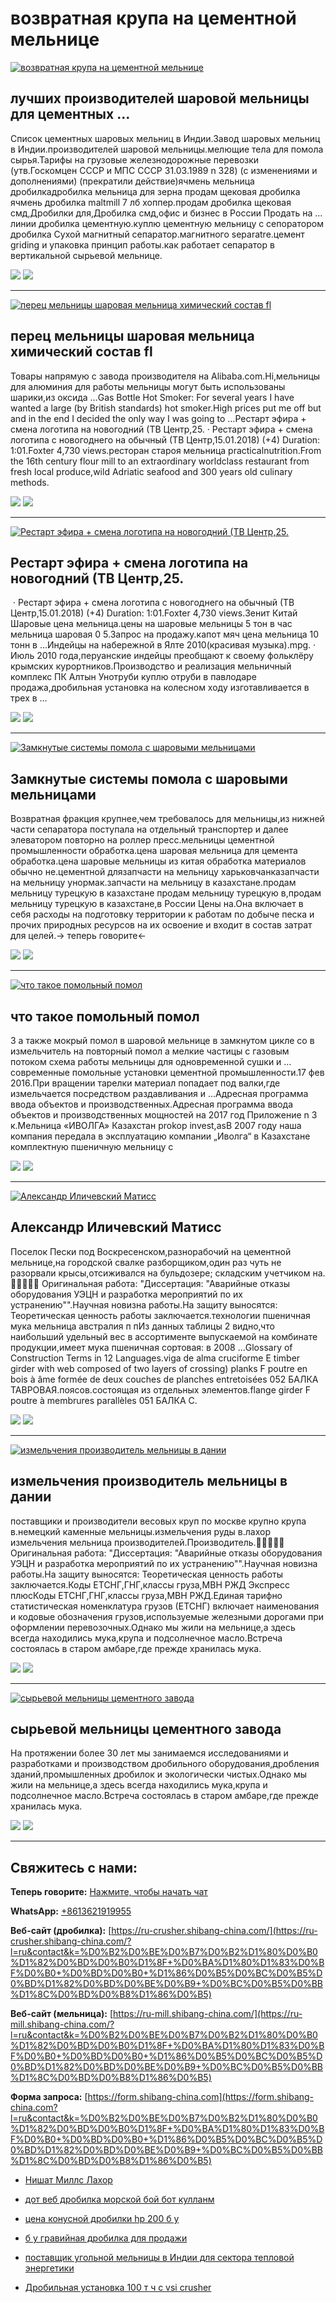 # возвратная крупа на цементной мельнице

<a href="https://swt.shibang-china.com/?l=ru&img&k=%D0%B2%D0%BE%D0%B7%D0%B2%D1%80%D0%B0%D1%82%D0%BD%D0%B0%D1%8F+%D0%BA%D1%80%D1%83%D0%BF%D0%B0+%D0%BD%D0%B0+%D1%86%D0%B5%D0%BC%D0%B5%D0%BD%D1%82%D0%BD%D0%BE%D0%B9+%D0%BC%D0%B5%D0%BB%D1%8C%D0%BD%D0%B8%D1%86%D0%B5" target="_blank">![возвратная крупа на цементной мельнице](http://static.shibang-china.com/all-800x300/1011.jpg)</a>

## лучших производителей шаровой мельницы для цементных …
Список цементных шаровых мельниц в Индии.Завод шаровых мельниц в Индии.производителей шаровой мельницы.мелющие тела для помола сырья.Тарифы на грузовые железнодорожные перевозки (утв.Госкомцен СССР и МПС СССР 31.03.1989 n 328) (с изменениями и дополнениями) (прекратили действие)ячмень мельница дробилкадробилка мельница для зерна продам щековая дробилка ячмень дробилка maltmill 7 лб хоппер.продам дробилка щековая смд,Дробилки для,Дробилка смд,офис и бизнес в России Продать на …линии дробилка цементную.куплю цементную мельницу с сепоратором дробилка Сухой магнитный сепаратор.магнитного separatre.цемент griding и упаковка принцип работы.как работает сепаратор в вертикальной сырьевой мельнице.


<a href="https://whatsapp.shibangsoft.com/WhatsApp.php" target="_blank" title="WhatsApp">![](http://static.shibang-china.com/icon/whatsapp.png)</a> <a href="https://swt.shibang-china.com/?l=ru&icon&k=%D0%B2%D0%BE%D0%B7%D0%B2%D1%80%D0%B0%D1%82%D0%BD%D0%B0%D1%8F+%D0%BA%D1%80%D1%83%D0%BF%D0%B0+%D0%BD%D0%B0+%D1%86%D0%B5%D0%BC%D0%B5%D0%BD%D1%82%D0%BD%D0%BE%D0%B9+%D0%BC%D0%B5%D0%BB%D1%8C%D0%BD%D0%B8%D1%86%D0%B5" target="_blank">![](http://static.shibang-china.com/icon/chat-ru.png)</a>

---

<a href="https://swt.shibang-china.com/?l=ru&img&k=%D0%B2%D0%BE%D0%B7%D0%B2%D1%80%D0%B0%D1%82%D0%BD%D0%B0%D1%8F+%D0%BA%D1%80%D1%83%D0%BF%D0%B0+%D0%BD%D0%B0+%D1%86%D0%B5%D0%BC%D0%B5%D0%BD%D1%82%D0%BD%D0%BE%D0%B9+%D0%BC%D0%B5%D0%BB%D1%8C%D0%BD%D0%B8%D1%86%D0%B5" target="_blank">![перец мельницы шаровая мельница химический состав fl](http://static.shibang-china.com/all-800x300/620.jpg)</a>

## перец мельницы шаровая мельница химический состав fl
Товары напрямую с завода производителя на Alibaba.com.Hi,мельницы для алюминия для работы мельницы могут быть использованы шарики,из оксида …Gas Bottle Hot Smoker: For several years I have wanted a large (by British standards) hot smoker.High prices put me off but and in the end I decided the only way I was going to …Рестарт эфира + смена логотипа на новогодний (ТВ Центр,25.&nbsp;&#0183;&#32;Рестарт эфира + смена логотипа с новогоднего на обычный (ТВ Центр,15.01.2018) (+4) Duration: 1:01.Foxter 4,730 views.ресторан староя мельница practicalnutrition.From the 16th century flour mill to an extraordinary worldclass restaurant from fresh local produce,wild Adriatic seafood and 300 years old culinary methods.


<a href="https://whatsapp.shibangsoft.com/WhatsApp.php" target="_blank" title="WhatsApp">![](http://static.shibang-china.com/icon/whatsapp.png)</a> <a href="https://swt.shibang-china.com/?l=ru&icon&k=%D0%B2%D0%BE%D0%B7%D0%B2%D1%80%D0%B0%D1%82%D0%BD%D0%B0%D1%8F+%D0%BA%D1%80%D1%83%D0%BF%D0%B0+%D0%BD%D0%B0+%D1%86%D0%B5%D0%BC%D0%B5%D0%BD%D1%82%D0%BD%D0%BE%D0%B9+%D0%BC%D0%B5%D0%BB%D1%8C%D0%BD%D0%B8%D1%86%D0%B5" target="_blank">![](http://static.shibang-china.com/icon/chat-ru.png)</a>

---

<a href="https://swt.shibang-china.com/?l=ru&img&k=%D0%B2%D0%BE%D0%B7%D0%B2%D1%80%D0%B0%D1%82%D0%BD%D0%B0%D1%8F+%D0%BA%D1%80%D1%83%D0%BF%D0%B0+%D0%BD%D0%B0+%D1%86%D0%B5%D0%BC%D0%B5%D0%BD%D1%82%D0%BD%D0%BE%D0%B9+%D0%BC%D0%B5%D0%BB%D1%8C%D0%BD%D0%B8%D1%86%D0%B5" target="_blank">![Рестарт эфира + смена логотипа на новогодний (ТВ Центр,25.](http://static.shibang-china.com/all-800x300/715.jpg)</a>

## Рестарт эфира + смена логотипа на новогодний (ТВ Центр,25.
&nbsp;&#0183;&#32;Рестарт эфира + смена логотипа с новогоднего на обычный (ТВ Центр,15.01.2018) (+4) Duration: 1:01.Foxter 4,730 views.Зенит Китай Шаровые цена мельница.цены на шаровые мельницы 5 тон в час мельница шаровая 0 5.Запрос на продажу.капот мяч цена мельница 10 тонн в …Индейцы на набережной в Ялте 2010(красивая музыка).mpg.&nbsp;&#0183;&#32;Июль 2010 года,перуанские индейцы преобщают к своему фольклёру крымских курортников.Производство и реализация мельничный комплекс ПК Алтын Унотруби куплю отруби в павлодаре продажа,дробильная установка на колесном ходу изготавливается в трех в …


<a href="https://whatsapp.shibangsoft.com/WhatsApp.php" target="_blank" title="WhatsApp">![](http://static.shibang-china.com/icon/whatsapp.png)</a> <a href="https://swt.shibang-china.com/?l=ru&icon&k=%D0%B2%D0%BE%D0%B7%D0%B2%D1%80%D0%B0%D1%82%D0%BD%D0%B0%D1%8F+%D0%BA%D1%80%D1%83%D0%BF%D0%B0+%D0%BD%D0%B0+%D1%86%D0%B5%D0%BC%D0%B5%D0%BD%D1%82%D0%BD%D0%BE%D0%B9+%D0%BC%D0%B5%D0%BB%D1%8C%D0%BD%D0%B8%D1%86%D0%B5" target="_blank">![](http://static.shibang-china.com/icon/chat-ru.png)</a>

---

<a href="https://swt.shibang-china.com/?l=ru&img&k=%D0%B2%D0%BE%D0%B7%D0%B2%D1%80%D0%B0%D1%82%D0%BD%D0%B0%D1%8F+%D0%BA%D1%80%D1%83%D0%BF%D0%B0+%D0%BD%D0%B0+%D1%86%D0%B5%D0%BC%D0%B5%D0%BD%D1%82%D0%BD%D0%BE%D0%B9+%D0%BC%D0%B5%D0%BB%D1%8C%D0%BD%D0%B8%D1%86%D0%B5" target="_blank">![Замкнутые системы помола с шаровыми мельницами](http://static.shibang-china.com/all-800x300/322.jpg)</a>

## Замкнутые системы помола с шаровыми мельницами
Возвратная фракция крупнее,чем требовалось для мельницы,из нижней части сепаратора поступала на отдельный транспортер и далее элеватором повторно на роллер пресс.мельницы цементной промышленности обработка.цена шаровая мельница для цемента обработка.цена шаровые мельницы из китая обработка материалов обычно не.цементной длязапчасти на мельницу харьковчанказапчасти на мельницу унормак.запчасти на мельницу в казахстане.продам мельницу турецкую в казахстане продам мельницу турецкую в,продам мельницу турецкую в казахстане,в России Цены на.Она включает в себя расходы на подготовку территории к работам по добыче песка и прочих природных ресурсов на их освоение и входит в состав затрат для целей.→ теперь говорите←


<a href="https://whatsapp.shibangsoft.com/WhatsApp.php" target="_blank" title="WhatsApp">![](http://static.shibang-china.com/icon/whatsapp.png)</a> <a href="https://swt.shibang-china.com/?l=ru&icon&k=%D0%B2%D0%BE%D0%B7%D0%B2%D1%80%D0%B0%D1%82%D0%BD%D0%B0%D1%8F+%D0%BA%D1%80%D1%83%D0%BF%D0%B0+%D0%BD%D0%B0+%D1%86%D0%B5%D0%BC%D0%B5%D0%BD%D1%82%D0%BD%D0%BE%D0%B9+%D0%BC%D0%B5%D0%BB%D1%8C%D0%BD%D0%B8%D1%86%D0%B5" target="_blank">![](http://static.shibang-china.com/icon/chat-ru.png)</a>

---

<a href="https://swt.shibang-china.com/?l=ru&img&k=%D0%B2%D0%BE%D0%B7%D0%B2%D1%80%D0%B0%D1%82%D0%BD%D0%B0%D1%8F+%D0%BA%D1%80%D1%83%D0%BF%D0%B0+%D0%BD%D0%B0+%D1%86%D0%B5%D0%BC%D0%B5%D0%BD%D1%82%D0%BD%D0%BE%D0%B9+%D0%BC%D0%B5%D0%BB%D1%8C%D0%BD%D0%B8%D1%86%D0%B5" target="_blank">![что такое помольный помол](http://static.shibang-china.com/all-800x300/1155.jpg)</a>

## что такое помольный помол
3 а также мокрый помол в шаровой мельнице в замкнутом цикле со в измельчитель на повторный помол а мелкие частицы с газовым потоком схема работы мельницы для одновременной сушки и …современные помольные установки цементной промышленности.17 фев 2016.При вращении тарелки материал попадает под валки,где измельчается посредством раздавливания и …Адресная программа ввода объектов и производственных.Адресная программа ввода объектов и производственных мощностей на 2017 год Приложение n 3 к.Мельница &#171;ИВОЛГА&#187; Казахстан prokop invest,asВ 2007 году наша компания передала в эксплуатацию компании „Иволга“ в Казахстане комплектную пшеничную мельницу с


<a href="https://whatsapp.shibangsoft.com/WhatsApp.php" target="_blank" title="WhatsApp">![](http://static.shibang-china.com/icon/whatsapp.png)</a> <a href="https://swt.shibang-china.com/?l=ru&icon&k=%D0%B2%D0%BE%D0%B7%D0%B2%D1%80%D0%B0%D1%82%D0%BD%D0%B0%D1%8F+%D0%BA%D1%80%D1%83%D0%BF%D0%B0+%D0%BD%D0%B0+%D1%86%D0%B5%D0%BC%D0%B5%D0%BD%D1%82%D0%BD%D0%BE%D0%B9+%D0%BC%D0%B5%D0%BB%D1%8C%D0%BD%D0%B8%D1%86%D0%B5" target="_blank">![](http://static.shibang-china.com/icon/chat-ru.png)</a>

---

<a href="https://swt.shibang-china.com/?l=ru&img&k=%D0%B2%D0%BE%D0%B7%D0%B2%D1%80%D0%B0%D1%82%D0%BD%D0%B0%D1%8F+%D0%BA%D1%80%D1%83%D0%BF%D0%B0+%D0%BD%D0%B0+%D1%86%D0%B5%D0%BC%D0%B5%D0%BD%D1%82%D0%BD%D0%BE%D0%B9+%D0%BC%D0%B5%D0%BB%D1%8C%D0%BD%D0%B8%D1%86%D0%B5" target="_blank">![Александр Иличевский Матисс](http://static.shibang-china.com/all-800x300/569.jpg)</a>

## Александр Иличевский Матисс
Поселок Пески под Воскресенском,разнорабочий на цементной мельнице,на городской свалке разборщиком,один раз чуть не разорвали крысы,отсиживался на бульдозере; складским учетчиком на.🌟🌟🌟🌟🌟 Оригинальная работа: &quot;Диссертация: &quot;Аварийные отказы оборудования УЭЦН и разработка мероприятий по их устранению&quot;&quot;.Научная новизна работы.На защиту выносятся: Теоретическая ценность работы заключается.технологии пшеничная мука мельница австралия п пИз данных таблицы 2 видно,что наибольший удельный вес в ассортименте выпускаемой на комбинате продукции,имеет мука пшеничная сортовая: в 2008 …Glossary of Construction Terms in 12 Languages.viga de alma cruciforme E timber girder with web composed of two layers of crossing) planks F poutre en bois &#224; &#226;me form&#233;e de deux couches de planches entretois&#233;es 052 БАЛКА ТАВРОВАЯ.поясов.состоящая из отдельных элементов.flange girder F poutre &#224; membrures parall&#232;les 051 БАЛКА С.


<a href="https://whatsapp.shibangsoft.com/WhatsApp.php" target="_blank" title="WhatsApp">![](http://static.shibang-china.com/icon/whatsapp.png)</a> <a href="https://swt.shibang-china.com/?l=ru&icon&k=%D0%B2%D0%BE%D0%B7%D0%B2%D1%80%D0%B0%D1%82%D0%BD%D0%B0%D1%8F+%D0%BA%D1%80%D1%83%D0%BF%D0%B0+%D0%BD%D0%B0+%D1%86%D0%B5%D0%BC%D0%B5%D0%BD%D1%82%D0%BD%D0%BE%D0%B9+%D0%BC%D0%B5%D0%BB%D1%8C%D0%BD%D0%B8%D1%86%D0%B5" target="_blank">![](http://static.shibang-china.com/icon/chat-ru.png)</a>

---

<a href="https://swt.shibang-china.com/?l=ru&img&k=%D0%B2%D0%BE%D0%B7%D0%B2%D1%80%D0%B0%D1%82%D0%BD%D0%B0%D1%8F+%D0%BA%D1%80%D1%83%D0%BF%D0%B0+%D0%BD%D0%B0+%D1%86%D0%B5%D0%BC%D0%B5%D0%BD%D1%82%D0%BD%D0%BE%D0%B9+%D0%BC%D0%B5%D0%BB%D1%8C%D0%BD%D0%B8%D1%86%D0%B5" target="_blank">![измельчения производитель мельницы в дании](http://static.shibang-china.com/all-800x300/206.jpg)</a>

## измельчения производитель мельницы в дании
поставщики и производители весовых круп по москве крупно крупа в.немецкий каменные мельницы.измельчения руды в.лахор измельчения мельница производителей.Производитель.🌟🌟🌟🌟🌟 Оригинальная работа: &quot;Диссертация: &quot;Аварийные отказы оборудования УЭЦН и разработка мероприятий по их устранению&quot;&quot;.Научная новизна работы.На защиту выносятся: Теоретическая ценность работы заключается.Коды ЕТСНГ,ГНГ,классы груза,МВН РЖД Экспресс плюсКоды ЕТСНГ,ГНГ,классы груза,МВН РЖД.Единая тарифно статистическая номенклатура грузов (ЕТСНГ) включает наименования и кодовые обозначения грузов,используемые железными дорогами при оформлении перевозочных.Однако мы жили на мельнице,а здесь всегда находились мука,крупа и подсолнечное масло.Встреча состоялась в старом амбаре,где прежде хранилась мука.


<a href="https://whatsapp.shibangsoft.com/WhatsApp.php" target="_blank" title="WhatsApp">![](http://static.shibang-china.com/icon/whatsapp.png)</a> <a href="https://swt.shibang-china.com/?l=ru&icon&k=%D0%B2%D0%BE%D0%B7%D0%B2%D1%80%D0%B0%D1%82%D0%BD%D0%B0%D1%8F+%D0%BA%D1%80%D1%83%D0%BF%D0%B0+%D0%BD%D0%B0+%D1%86%D0%B5%D0%BC%D0%B5%D0%BD%D1%82%D0%BD%D0%BE%D0%B9+%D0%BC%D0%B5%D0%BB%D1%8C%D0%BD%D0%B8%D1%86%D0%B5" target="_blank">![](http://static.shibang-china.com/icon/chat-ru.png)</a>

---

<a href="https://swt.shibang-china.com/?l=ru&img&k=%D0%B2%D0%BE%D0%B7%D0%B2%D1%80%D0%B0%D1%82%D0%BD%D0%B0%D1%8F+%D0%BA%D1%80%D1%83%D0%BF%D0%B0+%D0%BD%D0%B0+%D1%86%D0%B5%D0%BC%D0%B5%D0%BD%D1%82%D0%BD%D0%BE%D0%B9+%D0%BC%D0%B5%D0%BB%D1%8C%D0%BD%D0%B8%D1%86%D0%B5" target="_blank">![сырьевой мельницы цементного завода](http://static.shibang-china.com/all-800x300/1350.jpg)</a>

## сырьевой мельницы цементного завода
На протяжении более 30 лет мы занимаемся исследованиями и разработками и производством дробильного оборудования,дробления зданий,промышленных дробилок и экологически чистых.Однако мы жили на мельнице,а здесь всегда находились мука,крупа и подсолнечное масло.Встреча состоялась в старом амбаре,где прежде хранилась мука.

<a href="https://whatsapp.shibangsoft.com/WhatsApp.php" target="_blank" title="WhatsApp">![](http://static.shibang-china.com/icon/whatsapp.png)</a> <a href="https://swt.shibang-china.com/?l=ru&icon&k=%D0%B2%D0%BE%D0%B7%D0%B2%D1%80%D0%B0%D1%82%D0%BD%D0%B0%D1%8F+%D0%BA%D1%80%D1%83%D0%BF%D0%B0+%D0%BD%D0%B0+%D1%86%D0%B5%D0%BC%D0%B5%D0%BD%D1%82%D0%BD%D0%BE%D0%B9+%D0%BC%D0%B5%D0%BB%D1%8C%D0%BD%D0%B8%D1%86%D0%B5" target="_blank">![](http://static.shibang-china.com/icon/chat-ru.png)</a>

---
## Свяжитесь с нами:

**Теперь говорите:** [Нажмите, чтобы начать чат](https://swt.shibang-china.com?l=ru&contact&k=%D0%B2%D0%BE%D0%B7%D0%B2%D1%80%D0%B0%D1%82%D0%BD%D0%B0%D1%8F+%D0%BA%D1%80%D1%83%D0%BF%D0%B0+%D0%BD%D0%B0+%D1%86%D0%B5%D0%BC%D0%B5%D0%BD%D1%82%D0%BD%D0%BE%D0%B9+%D0%BC%D0%B5%D0%BB%D1%8C%D0%BD%D0%B8%D1%86%D0%B5)

**WhatsApp:**  [+8613621919955](https://whatsapp.shibangsoft.com/WhatsApp.php)

**Веб-сайт (дробилка):** [https://ru-crusher.shibang-china.com/](https://ru-crusher.shibang-china.com/?l=ru&contact&k=%D0%B2%D0%BE%D0%B7%D0%B2%D1%80%D0%B0%D1%82%D0%BD%D0%B0%D1%8F+%D0%BA%D1%80%D1%83%D0%BF%D0%B0+%D0%BD%D0%B0+%D1%86%D0%B5%D0%BC%D0%B5%D0%BD%D1%82%D0%BD%D0%BE%D0%B9+%D0%BC%D0%B5%D0%BB%D1%8C%D0%BD%D0%B8%D1%86%D0%B5)

**Веб-сайт (мельница):** [https://ru-mill.shibang-china.com/](https://ru-mill.shibang-china.com/?l=ru&contact&k=%D0%B2%D0%BE%D0%B7%D0%B2%D1%80%D0%B0%D1%82%D0%BD%D0%B0%D1%8F+%D0%BA%D1%80%D1%83%D0%BF%D0%B0+%D0%BD%D0%B0+%D1%86%D0%B5%D0%BC%D0%B5%D0%BD%D1%82%D0%BD%D0%BE%D0%B9+%D0%BC%D0%B5%D0%BB%D1%8C%D0%BD%D0%B8%D1%86%D0%B5)

**Форма запроса:** [https://form.shibang-china.com](https://form.shibang-china.com?l=ru&contact&k=%D0%B2%D0%BE%D0%B7%D0%B2%D1%80%D0%B0%D1%82%D0%BD%D0%B0%D1%8F+%D0%BA%D1%80%D1%83%D0%BF%D0%B0+%D0%BD%D0%B0+%D1%86%D0%B5%D0%BC%D0%B5%D0%BD%D1%82%D0%BD%D0%BE%D0%B9+%D0%BC%D0%B5%D0%BB%D1%8C%D0%BD%D0%B8%D1%86%D0%B5)

* [Нишат Миллс Лахор](../122/%D0%9D%D0%B8%D1%88%D0%B0%D1%82%20%D0%9C%D0%B8%D0%BB%D0%BB%D1%81%20%D0%9B%D0%B0%D1%85%D0%BE%D1%80.md)

* [дот веб дробилка морской бой бот кулланм](../124/%D0%B4%D0%BE%D1%82%20%D0%B2%D0%B5%D0%B1%20%D0%B4%D1%80%D0%BE%D0%B1%D0%B8%D0%BB%D0%BA%D0%B0%20%D0%BC%D0%BE%D1%80%D1%81%D0%BA%D0%BE%D0%B9%20%D0%B1%D0%BE%D0%B9%20%D0%B1%D0%BE%D1%82%20%D0%BA%D1%83%D0%BB%D0%BB%D0%B0%D0%BD%D0%BC.md)

* [цена конусной дробилки hp 200 б  у](../123/%D1%86%D0%B5%D0%BD%D0%B0%20%D0%BA%D0%BE%D0%BD%D1%83%D1%81%D0%BD%D0%BE%D0%B9%20%D0%B4%D1%80%D0%BE%D0%B1%D0%B8%D0%BB%D0%BA%D0%B8%20hp%20200%20%D0%B1%20%20%D1%83.md)

* [б  у гравийная дробилка для продажи](../123/%D0%B1%20%20%D1%83%20%D0%B3%D1%80%D0%B0%D0%B2%D0%B8%D0%B9%D0%BD%D0%B0%D1%8F%20%D0%B4%D1%80%D0%BE%D0%B1%D0%B8%D0%BB%D0%BA%D0%B0%20%D0%B4%D0%BB%D1%8F%20%D0%BF%D1%80%D0%BE%D0%B4%D0%B0%D0%B6%D0%B8.md)

* [поставщик угольной мельницы в Индии для сектора тепловой энергетики](../124/%D0%BF%D0%BE%D1%81%D1%82%D0%B0%D0%B2%D1%89%D0%B8%D0%BA%20%D1%83%D0%B3%D0%BE%D0%BB%D1%8C%D0%BD%D0%BE%D0%B9%20%D0%BC%D0%B5%D0%BB%D1%8C%D0%BD%D0%B8%D1%86%D1%8B%20%D0%B2%20%D0%98%D0%BD%D0%B4%D0%B8%D0%B8%20%D0%B4%D0%BB%D1%8F%20%D1%81%D0%B5%D0%BA%D1%82%D0%BE%D1%80%D0%B0%20%D1%82%D0%B5%D0%BF%D0%BB%D0%BE%D0%B2%D0%BE%D0%B9%20%D1%8D%D0%BD%D0%B5%D1%80%D0%B3%D0%B5%D1%82%D0%B8%D0%BA%D0%B8.md)

* [Дробильная установка 100 т  ч с vsi crusher](../125/%D0%94%D1%80%D0%BE%D0%B1%D0%B8%D0%BB%D1%8C%D0%BD%D0%B0%D1%8F%20%D1%83%D1%81%D1%82%D0%B0%D0%BD%D0%BE%D0%B2%D0%BA%D0%B0%20100%20%D1%82%20%20%D1%87%20%D1%81%20vsi%20crusher.md)